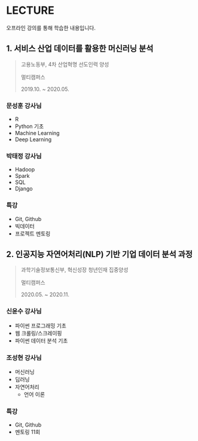 # LECTURE
오프라인 강의를 통해 학습한 내용입니다.





## 1. 서비스 산업 데이터를 활용한 머신러닝 분석

>고용노동부, 4차 산업혁명 선도인력 양성
>
>멀티캠퍼스
>
>2019.10. ~ 2020.05.





### 문성훈 강사님

* R
* Python 기초
* Machine Learning
* Deep Learning



### 박태정 강사님

* Hadoop
* Spark
* SQL
* Django



### 특강

* Git, Github
* 빅데이터
* 프로젝트 멘토링





## 2. 인공지능 자연어처리(NLP) 기반 기업 데이터 분석 과정

>과학기술정보통신부, 혁신성장 청년인재 집중양성
>
>멀티캠퍼스
>
>2020.05. ~ 2020.11.



### 신윤수 강사님

* 파이썬 프로그래밍 기초
* 웹 크롤링/스크레이핑
* 파이썬 데이터 분석 기초

### 조성현 강사님

* 머신러닝
* 딥러닝
* 자연어처리
  * 언어 이론

### 특강

* Git, Github
* 멘토링 11회


